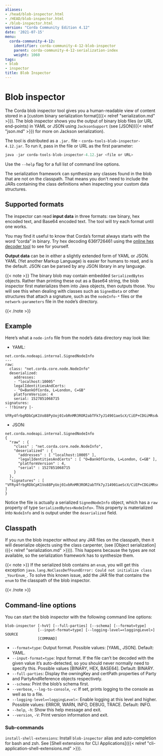 ```yaml
---
aliases:
- /head/blob-inspector.html
- /HEAD/blob-inspector.html
- /blob-inspector.html
version: "Corda Community Edition 4.12"
date: '2021-07-15'
menu:
  corda-community-4-12:
    identifier: corda-community-4-12-blob-inspector
    parent: corda-community-4-12-serialization-index
    weight: 1060
tags:
- blob
- inspector
title: Blob Inspector
---
```



# Blob inspector

The Corda blob inspector tool gives you a human-readable view of content stored in a [custom binary serialization format]({{< relref "serialization.md" >}}).
The blob inspector shows you the output of binary blob files (or URL end-points) in YAML or JSON using `JacksonSupport` (see [JSON]({{< relref "json.md" >}}) for more on Jackson serialization).

The tool is distributed as a `.jar.` file - `corda-tools-blob-inspector-4.12.jar`. To run it, pass in the file or URL as the first parameter:

```kotlin
java -jar corda-tools-blob-inspector-4.12.jar <file or URL>
```


Use the `--help` flag for a full list of command line options.

The serialization framework can synthesize any classes found in the blob that are not on the classpath. That means you don't need to include the JARs containing the class definitions when inspecting your custom data structures.


## Supported formats

The inspector can read **input data** in three formats: raw binary, hex encoded text, and Base64 encoded text. The tool will try each format until one works.

You may find it useful to know that Corda’s format always starts with the word “corda” in binary. Try
hex decoding 636f726461 using the [online hex decoder tool](https://convertstring.com/EncodeDecode/HexDecode)
to see for yourself.

**Output data** can be in either a slightly extended form of YAML or JSON. YAML (Yet another Markup Language) is
easier for humans to read, and is the default. JSON can be parsed by any JSON library in any language.

{{< note >}}
The binary blob may contain embedded `SerializedBytes` objects. Rather than printing these
out as a Base64 string, the blob inspector first materializes them into Java objects, then outputs those. You will
see this when dealing with classes such as `SignedData` or other structures that attach a signature, such as the
`nodeInfo-*` files or the `network-parameters` file in the node’s directory.

{{< /note >}}

## Example

Here’s what a `node-info` file from the node’s data directory may look like:


* YAML:

```none
net.corda.nodeapi.internal.SignedNodeInfo
---
raw:
  class: "net.corda.core.node.NodeInfo"
  deserialized:
    addresses:
    - "localhost:10005"
    legalIdentitiesAndCerts:
    - "O=BankOfCorda, L=London, C=GB"
    platformVersion: 4
    serial: 1527851068715
signatures:
- !!binary |-
  VFRy4frbgRDbCpK1Vo88PyUoj01vbRnMR3ROR2abTFk7yJ14901aeScX/CiEP+CDGiMRsdw01cXt\nhKSobAY7Dw==
```


* JSON:

```none
net.corda.nodeapi.internal.SignedNodeInfo
{
  "raw" : {
    "class" : "net.corda.core.node.NodeInfo",
    "deserialized" : {
      "addresses" : [ "localhost:10005" ],
      "legalIdentitiesAndCerts" : [ "O=BankOfCorda, L=London, C=GB" ],
      "platformVersion" : 4,
      "serial" : 1527851068715
    }
  },
  "signatures" : [ "VFRy4frbgRDbCpK1Vo88PyUoj01vbRnMR3ROR2abTFk7yJ14901aeScX/CiEP+CDGiMRsdw01cXthKSobAY7Dw==" ]
}
```

Notice the file is actually a serialized `SignedNodeInfo` object, which has a `raw` property of type `SerializedBytes<NodeInfo>`.
This property is materialized into `NodeInfo` and is output under the `deserialized` field.


## Classpath

If you run the blob inspector without any JAR files on the classpath, then it will deserialize objects using the class carpenter, (see [Object serialization]({{< relref "serialization.md" >}})).
This happens because the types are not available, so the serialization framework has to synthesize them.

{{< note >}}
If the serialized blob contains an `enum`, you will get this exception `java.lang.NoClassDefFoundError: Could not initialize class _YourEnum_`.
To solve this known issue, add the JAR file that contains the `enum` to the classpath of the blob inspector.

{{< /note >}}

## Command-line options

You can start the blob inspector with the following command line options:

```shell
blob-inspector [-hvV] [--full-parties] [--schema] [--format=type]
               [--input-format=type] [--logging-level=<loggingLevel>] SOURCE
               [COMMAND]
```


* `--format=type`: Output format. Possible values: [YAML, JSON]. Default: YAML.
* `--input-format=type`: Input format. If the file can’t be decoded with the given value it’s auto-detected, so you should
  never normally need to specify this. Possible values [BINARY, HEX, BASE64]. Default: BINARY.
* `--full-parties`: Display the owningKey and certPath properties of Party and PartyAndReference objects respectively.
* `--schema`: Print the blob’s schema first.
* `--verbose`, `--log-to-console`, `-v`: If set, prints logging to the console as well as to a file.
* `--logging-level=<loggingLevel>`: Enable logging at this level and higher. Possible values: ERROR, WARN, INFO, DEBUG, TRACE. Default: INFO.
* `--help`, `-h`: Show this help message and exit.
* `--version`, `-V`: Print version information and exit.


### Sub-commands

`install-shell-extensions`: Install `blob-inspector` alias and auto-completion for bash and zsh. See [Shell extensions for CLI Applications]({{< relref "cli-application-shell-extensions.md" >}}).

